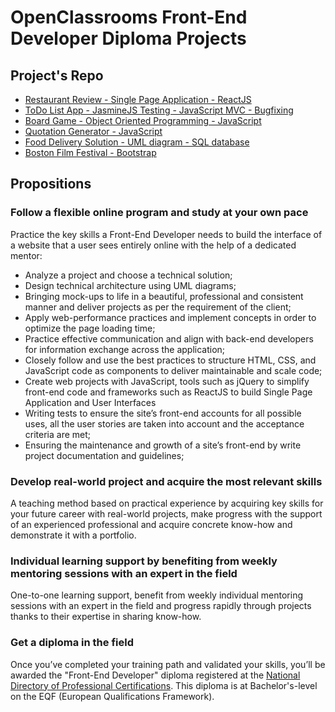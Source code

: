 # OpenClassrooms Front-End Developer Diploma Projects

## Project's Repo
* [Restaurant Review - Single Page Application - ReactJS](https://github.com/paulAlexSerban/ReactJS-Restaurant-Review-App)
* [ToDo List App - JasmineJS Testing - JavaScript MVC - Bugfixing](https://github.com/paulAlexSerban/JS-MVC-JasmineJS-Testing--ToDo-List-App)
* [Board Game - Object Oriented Programming - JavaScript](https://github.com/paulAlexSerban/JS-Cops-and-Robbers-Board-Game)
* [Quotation Generator - JavaScript](https://github.com/paulAlexSerban/JS-Quotation-Generator)
* [Food Delivery Solution - UML diagram - SQL database](https://github.com/paulAlexSerban/UML-SQL-Food-Delivery-Solution)
* [Boston Film Festival - Bootstrap](https://github.com/paulAlexSerban/CSS-Bootstrap-Boston-Film-Festival)


## Propositions
### Follow a flexible online program and study at your own pace
Practice the key skills a Front-End Developer needs to build the interface of a website that a user sees entirely online with the help of a dedicated mentor:
  * Analyze a project and choose a technical solution;
  * Design technical architecture using UML diagrams;
  * Bringing mock-ups to life in a beautiful, professional and consistent manner and deliver projects as per the requirement of the client;
  * Apply web-performance practices and implement concepts in order to optimize the page loading time;
  * Practice effective communication and align with back-end developers for information exchange across the application;
  * Closely follow and use the best practices to structure HTML, CSS, and JavaScript code as components to deliver maintainable and scale code;
  * Create web projects with JavaScript, tools such as jQuery to simplify front-end code and frameworks such as ReactJS to build Single Page Application and User Interfaces
  * Writing tests to ensure the site’s front-end accounts for all possible uses, all the user stories are taken into account and the acceptance criteria are met;
  * Ensuring the maintenance and growth of a site’s front-end by write project documentation and guidelines;

### Develop real-world project and acquire the most relevant skills
  A teaching method based on practical experience by acquiring key skills for your future career with real-world projects, make progress with the support of an experienced professional and acquire concrete know-how and demonstrate it with a portfolio.

### Individual learning support by benefiting from weekly mentoring sessions with an expert in the field
  One-to-one learning support, benefit from weekly individual mentoring sessions with an expert in the field and progress rapidly through projects thanks to their expertise in sharing know-how.

### Get a diploma in the field
  Once you’ve completed your training path and validated your skills, you’ll be awarded the "Front-End Developer" diploma registered at the [National Directory of Professional Certifications](https://www.francecompetences.fr/recherche/rncp/27099/). This diploma is at Bachelor's-level on the EQF (European Qualifications Framework).
